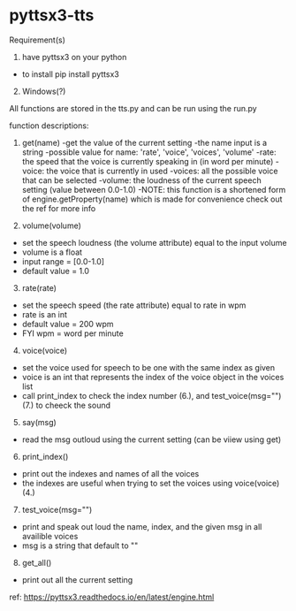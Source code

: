 # pyttsx3-tts

Requirement(s)
1. have pyttsx3 on your python
  - to install
    pip install pyttsx3
2. Windows(?)

All functions are stored in the tts.py and can be run using the run.py

function descriptions:

1. get(name)
  -get the value of the current setting
  -the name input is a string
  -possible value for name: 'rate', 'voice', 'voices', 'volume'
    -rate: the speed that the voice is currently speaking in (in word per minute)
    -voice: the voice that is currently in used
    -voices: all the possible voice that can be selected
    -volume: the loudness of the current speech setting (value between 0.0-1.0)
  -NOTE: this function is a shortened form of engine.getProperty(name) which is made for convenience check out the ref for more info

2. volume(volume)
  - set the speech loudness (the volume attribute) equal to the input volume
  - volume is a float
  - input range = [0.0-1.0]
  - default value = 1.0

3. rate(rate)
  - set the speech speed (the rate attribute) equal to rate in wpm
  - rate is an int
  - default value = 200 wpm
  - FYI wpm = word per minute
  
4. voice(voice)
  - set the voice used for speech to be one with the same index as given 
  - voice is an int that represents the index of the voice object in the voices list
  - call print_index to check the index number (6.), and test_voice(msg="") (7.) to cheeck the sound

5. say(msg)
  - read the msg outloud using the current setting (can be viiew using get)

6. print_index()
  - print out the indexes and names of all the voices
  - the indexes are useful when trying to set the voices using voice(voice) (4.)
  
7. test_voice(msg="")
  - print and speak out loud the name, index, and the given msg in all availible voices
  - msg is a string that default to ""
  
8. get_all()
  - print out all the current setting

  
ref: https://pyttsx3.readthedocs.io/en/latest/engine.html
